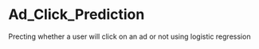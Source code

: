 # Ad_Click_Prediction

Precting whether a user will click on an ad or not using logistic regression
